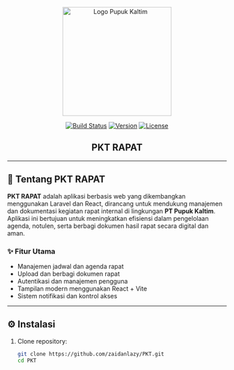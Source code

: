 <p align="center">
  <a href="https://www.pupukkaltim.com/" target="_blank">
    <img src="https://upload.wikimedia.org/wikipedia/commons/thumb/3/3c/Logo_pupuk_kaltim.svg/1076px-Logo_pupuk_kaltim.svg.png" width="250" alt="Logo Pupuk Kaltim">
  </a>
</p>

<p align="center">
  <a href="https://github.com/zaidanlazy/PKT/actions"><img src="https://github.com/laravel/framework/workflows/tests/badge.svg" alt="Build Status"></a>
  <a href="#"><img src="https://img.shields.io/badge/version-1.0.0-blue" alt="Version"></a>
  <a href="#"><img src="https://img.shields.io/badge/license-MIT-green" alt="License"></a>
</p>

<h2 align="center">PKT RAPAT</h2>

---

## 🧭 Tentang PKT RAPAT

**PKT RAPAT** adalah aplikasi berbasis web yang dikembangkan menggunakan Laravel dan React, dirancang untuk mendukung manajemen dan dokumentasi kegiatan rapat internal di lingkungan **PT Pupuk Kaltim**.  
Aplikasi ini bertujuan untuk meningkatkan efisiensi dalam pengelolaan agenda, notulen, serta berbagi dokumen hasil rapat secara digital dan aman.

### ✨ Fitur Utama
- Manajemen jadwal dan agenda rapat  
- Upload dan berbagi dokumen rapat  
- Autentikasi dan manajemen pengguna  
- Tampilan modern menggunakan React + Vite  
- Sistem notifikasi dan kontrol akses

---

## ⚙️ Instalasi

1. Clone repository:
   ```bash
   git clone https://github.com/zaidanlazy/PKT.git
   cd PKT
